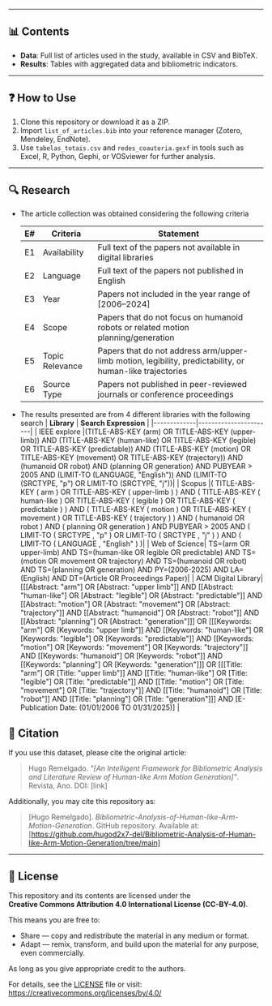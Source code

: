 
---

## 📊 Contents

- **Data**: Full list of articles used in the study, available in CSV and BibTeX.  
- **Results**: Tables with aggregated data and bibliometric indicators.   

---

## ❓ How to Use

1. Clone this repository or download it as a ZIP.  
2. Import `list_of_articles.bib` into your reference manager (Zotero, Mendeley, EndNote).  
3. Use `tabelas_totais.csv` and `redes_coautoria.gexf` in tools such as Excel, R, Python, Gephi, or VOSviewer for further analysis.  

---

## 🔍 Research 
- The article collection was obtained considering the following criteria

  | **E#** | **Criteria**   | **Statement**                                                                 |
  |--------|----------------|-------------------------------------------------------------------------------|
  | E1     | Availability   | Full text of the papers not available in digital libraries                    |
  | E2     | Language       | Full text of the papers not published in English                              |
  | E3     | Year           | Papers not included in the year range of [2006–2024]                          |
  | E4     | Scope          | Papers that do not focus on humanoid robots or related motion planning/generation |
  | E5     | Topic Relevance| Papers that do not address arm/upper-limb motion, legibility, predictability, or human-like trajectories |
  | E6     | Source Type    | Papers not published in peer-reviewed journals or conference proceedings      |

- The results presented are from 4 different libraries with the following search
  | **Library** | **Search Expression** |
  |-------------|-----------------------|
  | IEEE explore |(TITLE-ABS-KEY (arm) OR TITLE-ABS-KEY (upper-limb)) AND (TITLE-ABS-KEY (human-like) OR TITLE-ABS-KEY (legible) OR TITLE-ABS-KEY (predictable)) AND (TITLE-ABS-KEY (motion) OR TITLE-ABS-KEY (movement) OR TITLE-ABS-KEY (trajectory)) AND (humanoid OR robot) AND (planning OR generation) AND PUBYEAR > 2005 AND (LIMIT-TO (LANGUAGE, "English")) AND (LIMIT-TO (SRCTYPE, "p") OR LIMIT-TO (SRCTYPE, "j"))|
  | Scopus |( TITLE-ABS-KEY ( arm ) OR TITLE-ABS-KEY ( upper-limb ) ) AND ( TITLE-ABS-KEY ( human-like ) OR TITLE-ABS-KEY ( legible ) OR TITLE-ABS-KEY ( predictable ) ) AND ( TITLE-ABS-KEY ( motion ) OR TITLE-ABS-KEY ( movement ) OR TITLE-ABS-KEY ( trajectory ) ) AND ( humanoid OR robot ) AND ( planning OR generation ) AND PUBYEAR > 2005 AND ( LIMIT-TO ( SRCTYPE , "p" ) OR LIMIT-TO ( SRCTYPE , "j" ) ) AND ( LIMIT-TO ( LANGUAGE , "English" ) )|
  | Web of Science| TS=(arm OR upper-limb) AND TS=(human-like OR legible OR predictable) AND TS=(motion OR movement OR trajectory) AND TS=(humanoid OR robot) AND TS=(planning OR generation) AND PY=(2006-2025) AND LA=(English) AND DT=(Article OR Proceedings Paper)|
  | ACM Digital Library| [[[Abstract: "arm"] OR [Abstract: "upper limb"]] AND [[Abstract: "human-like"] OR [Abstract: "legible"] OR [Abstract: "predictable"]] AND [[Abstract: "motion"] OR [Abstract: "movement"] OR [Abstract: "trajectory"]] AND [[Abstract: "humanoid"] OR [Abstract: "robot"]] AND [[Abstract: "planning"] OR [Abstract: "generation"]]] OR [[[Keywords: "arm"] OR [Keywords: "upper limb"]] AND [[Keywords: "human-like"] OR [Keywords: "legible"] OR [Keywords: "predictable"]] AND [[Keywords: "motion"] OR [Keywords: "movement"] OR [Keywords: "trajectory"]] AND [[Keywords: "humanoid"] OR [Keywords: "robot"]] AND [[Keywords: "planning"] OR [Keywords: "generation"]]] OR [[[Title: "arm"] OR [Title: "upper limb"]] AND [[Title: "human-like"] OR [Title: "legible"] OR [Title: "predictable"]] AND [[Title: "motion"] OR [Title: "movement"] OR [Title: "trajectory"]] AND [[Title: "humanoid"] OR [Title: "robot"]] AND [[Title: "planning"] OR [Title: "generation"]]] AND [E-Publication Date: (01/01/2006 TO 01/31/2025)] |

## 📖 Citation

If you use this dataset, please cite the original article:

> Hugo Remelgado. *"[An Intelligent Framework for Bibliometric Analysis and Literature Review of Human-like Arm Motion Generation]"*. Revista, Ano. DOI: [link]

Additionally, you may cite this repository as:

> [Hugo Remelgado]. *Bibliometric-Analysis-of-Human-like-Arm-Motion-Generation*. GitHub repository. Available at: [https://github.com/hugod2x7-del/Bibliometric-Analysis-of-Human-like-Arm-Motion-Generation/tree/main]

---

## 📝 License

This repository and its contents are licensed under the  
**Creative Commons Attribution 4.0 International License (CC-BY-4.0)**.  

This means you are free to:  
- Share — copy and redistribute the material in any medium or format.  
- Adapt — remix, transform, and build upon the material for any purpose, even commercially.  

As long as you give appropriate credit to the authors.  

For details, see the [LICENSE](LICENSE) file or visit:  
https://creativecommons.org/licenses/by/4.0/
